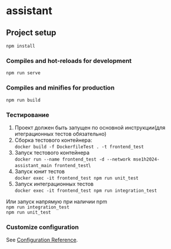 # assistant

## Project setup
```
npm install
```

### Compiles and hot-reloads for development
```
npm run serve
```

### Compiles and minifies for production
```
npm run build
```

### Тестирование 
1. Проект должен быть запущен по основной инструкции(для итеграционных тестов обязательно)
2. Сборка тестового контейнера: \
```docker build -f DockerfileTest . -t frontend_test```
3. Запуск тестового контейнера \
```docker run --name frontend_test -d --network mse1h2024-assistant_main frontend_test```\
4. Запуск юнит тестов \
```docker exec -it frontend_test npm run unit_test```
5. Запуск интеграционных тестов \
 ```docker exec -it frontend_test npm run integration_test```

Или запуск напрямую при наличии npm \
```npm run integration_test``` \
```npm run unit_test```


### Customize configuration
See [Configuration Reference](https://cli.vuejs.org/config/).
